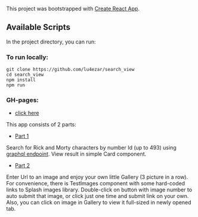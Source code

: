 This project was bootstrapped with [Create React App](https://github.com/facebook/create-react-app).

## Available Scripts

In the project directory, you can run:

### To run locally:

```
git clone https://github.com/lu4ezar/search_view
cd search_view
npm install
npm run
```

### GH-pages:

* [click here](https://lu4ezar.github.io/)

This app consists of 2 parts: 

* [Part 1](https://lu4ezar.github.io/search)

Search for Rick and Morty characters by number Id (up to 493) using [graphql endpoint](https://rickandmortyapi.com/).
View result in simple Card component.

* [Part 2](https://lu4ezar.github.io/gallery)

Enter Url to an image and enjoy your own little Gallery (3 picture in a row).
For convenience, there is TestImages component with some hard-coded links to Splash images library.
Double-click on button with image number to auto submit that image, or click just one time and submit link on your own.
Also, you can click on image in Gallery to view it full-sized in newly opened tab.
